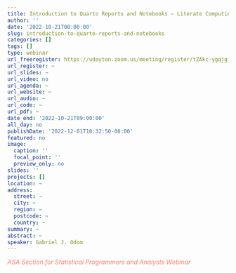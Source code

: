 ```yaml
---
title: Introduction to Quarto Reports and Notebooks – Literate Computing in R, Python, or Julia
author: ''
date: '2022-10-21T08:00:00'
slug: introduction-to-quarto-reports-and-notebooks
categories: []
tags: []
type: webinar
url_freeregister: https://udayton.zoom.us/meeting/register/tZAkc-ygqjgjGdeM7OB_iiYaEjwEvMRSkZK-
url_register: ~
url_slides: ~
url_video: no
url_agenda: ~
url_website: ~
url_audio: ~
url_code: ~
url_pdf: ~
date_end: '2022-10-21T09:00:00'
all_day: no
publishDate: '2022-12-01T10:32:50-08:00'
featured: no
image:
  caption: ''
  focal_point: ''
  preview_only: no
slides: ''
projects: []
location: ~
address:
  street: ~
  city: ~
  region: ~
  postcode: ~
  country: ~
summary: ~
abstract: ~
speaker: Gabriel J. Odom
---
```

<span style="color: salmon;">*ASA Section for Statistical Programmers and Analysts Webinar*</span>

<!--more-->
